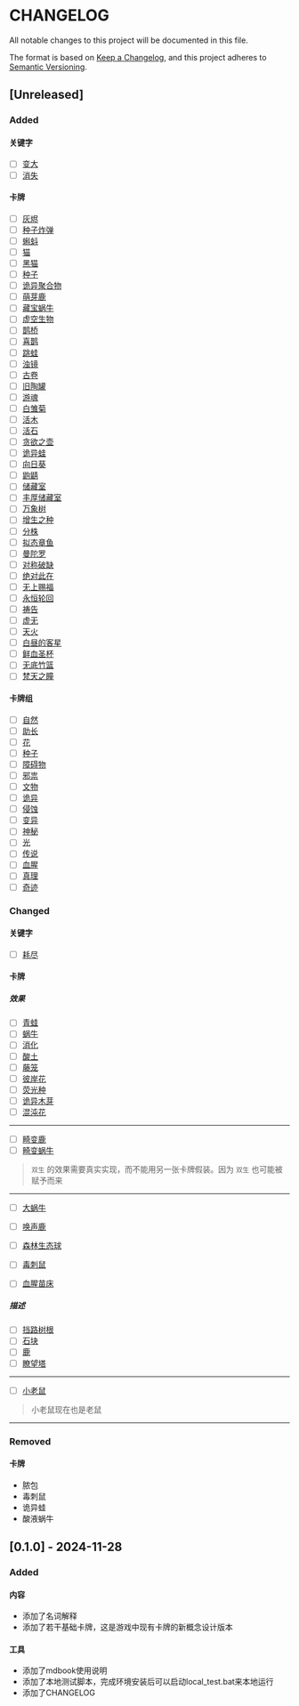 # CHANGELOG

All notable changes to this project will be documented in this file.

The format is based on [Keep a Changelog](https://keepachangelog.com/en/1.1.0/),
and this project adheres to [Semantic Versioning](https://semver.org/spec/v2.0.0.html).


## [Unreleased]

### Added

#### 关键字

- [ ] [变大](名词解释.md#变大)
- [ ] [消失](名词解释.md#消失)

#### 卡牌

- [ ] [灰烬](卡牌/灰烬.md)
- [ ] [种子炸弹](卡牌/种子炸弹.md)
- [ ] [蝌蚪](卡牌/蝌蚪.md)
- [ ] [猫](卡牌/猫.md)
- [ ] [黑猫](卡牌/黑猫.md)
- [ ] [种子](卡牌/种子.md)
- [ ] [诡异聚合物](卡牌/诡异聚合物.md)
- [ ] [萌芽鹿](卡牌/萌芽鹿.md)
- [ ] [藏宝蜗牛](卡牌/藏宝蜗牛.md)
- [ ] [虚空生物](卡牌/虚空生物.md)
- [ ] [鹊桥](卡牌/雀桥.md)
- [ ] [喜鹊](卡牌/喜鹊.md)
- [ ] [跳蛙](卡牌/跳蛙.md)
- [ ] [浊镜](卡牌/浊镜.md)
- [ ] [古卷](卡牌/古卷.md)
- [ ] [旧陶罐](卡牌/旧陶罐.md)
- [ ] [游魂](卡牌/游魂.md)
- [ ] [白雏菊](卡牌/白雏菊.md)
- [ ] [活木](卡牌/活木.md)
- [ ] [活石](卡牌/活石.md)
- [ ] [贪欲之壶](卡牌/贪欲之壶.md)
- [ ] [诡异蛙](卡牌/诡异蛙.md)
- [ ] [向日葵](卡牌/向日葵.md)
- [ ] [鼩鼱](卡牌/鼩鼱.md)
- [ ] [储藏室](卡牌/储藏室.md)
- [ ] [丰厚储藏室](卡牌/丰厚储藏室.md)
- [ ] [万象树](卡牌/万象树.md)
- [ ] [增生之种](卡牌/增生之种.md)
- [ ] [分株](卡牌/分株.md)
- [ ] [拟态章鱼](卡牌/拟态章鱼.md)
- [ ] [曼陀罗](卡牌/曼陀罗.md)
- [ ] [对称破缺](卡牌/对称破缺.md)
- [ ] [绝对此在](卡牌/绝对此在.md)
- [ ] [无上赐福](卡牌/无上赐福.md)
- [ ] [永恒轮回](卡牌/永恒轮回.md)
- [ ] [祷告](卡牌/祷告.md)
- [ ] [虚无](卡牌/虚无.md)
- [ ] [天火](卡牌/天火.md)
- [ ] [白昼的客星](卡牌/白昼的客星.md)
- [ ] [鲜血圣杯](卡牌/鲜血圣杯.md)
- [ ] [无底竹篮](卡牌/无底竹篮.md)
- [ ] [梵天之瞳](卡牌/梵天之瞳.md)

#### 卡牌组

- [ ] [自然](卡牌组/自然.md)
- [ ] [助长](卡牌组/助长.md)
- [ ] [花](卡牌组/花.md)
- [ ] [种子](卡牌组/种子.md)
- [ ] [障碍物](卡牌组/障碍物.md)
- [ ] [邪祟](卡牌组/邪祟.md)
- [ ] [文物](卡牌组/文物.md)
- [ ] [诡异](卡牌组/诡异.md)
- [ ] [侵蚀](卡牌组/侵蚀.md)
- [ ] [变异](卡牌组/变异.md)
- [ ] [神秘](卡牌组/神秘.md)
- [ ] [光](卡牌组/光.md)
- [ ] [传说](卡牌组/传说.md)
- [ ] [血腥](卡牌组/血腥.md)
- [ ] [真理](卡牌组/真理.md)
- [ ] [奇迹](卡牌组/奇迹.md)

### Changed

#### 关键字

- [ ] [耗尽](名词解释.md#耗尽)

#### 卡牌

##### 效果

- [ ] [青蛙](卡牌/青蛙.md)
- [ ] [蜗牛](卡牌/蜗牛.md)
- [ ] [消化](卡牌/消化.md)
- [ ] [酸土](卡牌/酸土.md)
- [ ] [藤笼](卡牌/藤笼.md)
- [ ] [彼岸花](卡牌/彼岸花.md)
- [ ] [荧光种](卡牌/荧光种.md)
- [ ] [诡异木芽](卡牌/诡异木芽.md)
- [ ] [混沌花](卡牌/混沌花.md)

---
- [ ] [畸变鹿](卡牌/畸变鹿.md)
- [ ] [畸变蜗牛](卡牌/畸变蜗牛.md)
> `双生` 的效果需要真实实现，而不能用另一张卡牌假装。因为 `双生` 也可能被赋予而来
---
- [ ] [大蜗牛](卡牌/大蜗牛.md)
- [ ] [唤声鹿](卡牌/唤声鹿.md)
- [ ] [森林生态球](卡牌/森林生态球.md)
- [ ] [毒刺鼠](卡牌/毒刺鼠.md)
- [ ] [血腥苗床](卡牌/血腥苗床.md)


##### 描述

- [ ] [挡路树根](卡牌/挡路树根.md)
- [ ] [石块](卡牌/石块.md)
- [ ] [鹿](卡牌/鹿.md)
- [ ] [瞭望塔](卡牌/瞭望塔.md)
---
- [ ] [小老鼠](卡牌/小老鼠.md)
> 小老鼠现在也是老鼠
---

### Removed

#### 卡牌

- 脓包
- 毒刺鼠
- 诡异蛙
- 酸液蜗牛

## [0.1.0] - 2024-11-28

### Added

#### 内容

- 添加了名词解释
- 添加了若干基础卡牌，这是游戏中现有卡牌的新概念设计版本

#### 工具

- 添加了mdbook使用说明
- 添加了本地测试脚本，完成环境安装后可以启动local_test.bat来本地运行
- 添加了CHANGELOG